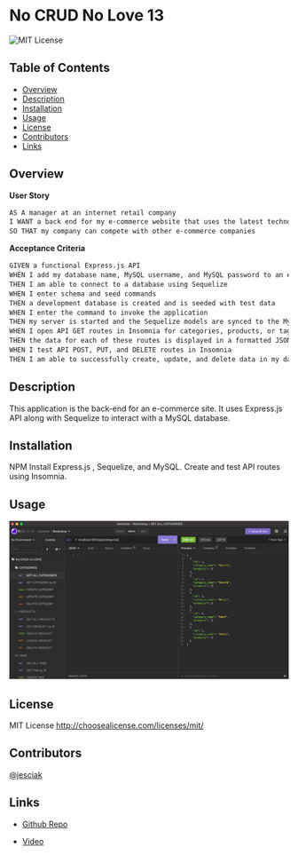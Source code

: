 # No CRUD No Love 13

 ![MIT License](https://img.shields.io/badge/license-MIT-brightgreen)
## Table of Contents 

- [Overview](#overview)
- [Description](#description)
- [Installation](#installation)
- [Usage](#usage)
- [License](#license)
- [Contributors](#contributors)
- [Links](#links)

## Overview
**User Story**<br>

```md
AS A manager at an internet retail company
I WANT a back end for my e-commerce website that uses the latest technologies
SO THAT my company can compete with other e-commerce companies
```

**Acceptance Criteria**<br>
```md
GIVEN a functional Express.js API
WHEN I add my database name, MySQL username, and MySQL password to an environment variable file
THEN I am able to connect to a database using Sequelize
WHEN I enter schema and seed commands
THEN a development database is created and is seeded with test data
WHEN I enter the command to invoke the application
THEN my server is started and the Sequelize models are synced to the MySQL database
WHEN I open API GET routes in Insomnia for categories, products, or tags
THEN the data for each of these routes is displayed in a formatted JSON
WHEN I test API POST, PUT, and DELETE routes in Insomnia
THEN I am able to successfully create, update, and delete data in my database
```

## Description
This application is the back-end for an e-commerce site.  It uses Express.js API along with Sequelize to interact with a MySQL database.


## Installation

NPM Install Express.js , Sequelize, and MySQL. Create and test API routes using Insomnia.

## Usage


 ![screenshot](./assets/images/Screen%20Shot%202022-11-13%20at%2010.34.56%20PM.png)
 
## License
MIT License
  http://choosealicense.com/licenses/mit/<br>

## Contributors

[@jesciak](https://github.com/jesciak/)

## Links
- [Github Repo](https://github.com/jesciak/No_CRUD_No_Love_13.git)

- [Video]()
